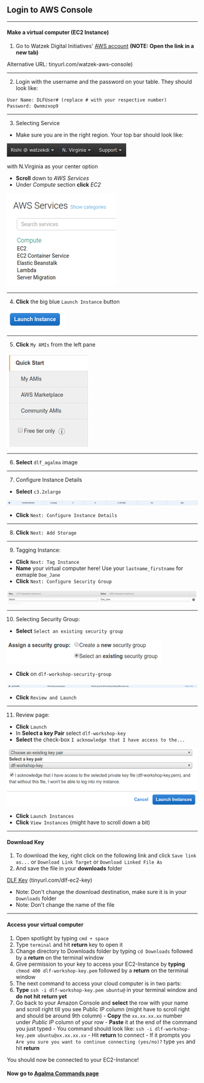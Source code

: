 ## Login to AWS Console

---

#### Make a virtual computer (EC2 Instance)

1. Go to Watzek Digital Initiatives' <a href="https://watzekdi.signin.aws.amazon.com/console" target="\_blank">AWS account</a> **(NOTE: Open the link in a new tab)**

  Alternative URL: tinyurl.com/watzek-aws-console)

  ---

2. Login with the username and the password on your table. They should look like:
  ```
  User Name: DLFUser# (replace # with your respective number)
  Password: Qwnmzxop9
  ```

  ---

3. Selecting Service
  - Make sure you are in the right region. Your top bar should look like:

  ![navbar](https://github.com/WatzekDigitalInitiatives/DLF-Workshop/blob/master/images/navbar.png)

  with N.Virginia as your center option
  - **Scroll** down to *AWS Services*
  - Under *Compute* section **click** *EC2*

  ![EC2](https://github.com/WatzekDigitalInitiatives/DLF-Workshop/blob/master/images/select-ec2.png)

  ---

4. **Click** the big blue `Launch Instance` button

  ![Launch](https://github.com/WatzekDigitalInitiatives/DLF-Workshop/blob/master/images/launch_instance.png)

  ---

5. **Click** `My AMIs` from the left pane

  ![Select AMI](https://github.com/WatzekDigitalInitiatives/DLF-Workshop/blob/master/images/select_ami.png)

  ---

6. **Select** `dlf_agalma` image

  <!-- slect agalma image -->

  ---

7. Configure Instance Details
  - **Select** `c3.2xlarge`

  ![Use c3.2xlarge](https://github.com/WatzekDigitalInitiatives/DLF-Workshop/blob/master/images/c32xlarge.png)

  - **Click** `Next: Configure Instance Details`

  ---

8. **Click** `Next: Add Storage`

  ---

9. Tagging Instance:
  - **Click** `Next: Tag Instance`
  - **Name** your virtual computer here! Use your `lastname_firstname` for exmaple `Doe_Jane`  
  - **Click** `Next: Configure Security Group`

  ![Tag](https://github.com/WatzekDigitalInitiatives/DLF-Workshop/blob/master/images/tag.png)

  ---

10. Selecting Security Group:
  - **Select** `Select an existing security group`

  ![User Existing SG](https://github.com/WatzekDigitalInitiatives/DLF-Workshop/blob/master/images/select_existing_sg.png)

  - **Click** on `dlf-workshop-security-group`

  ![Select dlf workshop SG](https://github.com/WatzekDigitalInitiatives/DLF-Workshop/blob/master/images/sg.png)

  - **Click** `Review and Launch`

  ---

11. Review page:
  - **Click** `Launch`
  - In **Select a key Pair** select `dlf-workshop-key`
  - **Select** the check-box `I acknowledge that I have access to the...`

  ![Key](https://github.com/WatzekDigitalInitiatives/DLF-Workshop/blob/master/images/key.png)

  - **Click** `Launch Instances`
  - **Click** `View Instances` (might have to scroll down a bit)

---

#### Download Key

1. To download the key, right click on the following link and click `Save link as...` or `Download Link Target` or `Download Linked File As` 
2. And save the file in your **downloads** folder

  <a href="http://tinyurl.com/dlf-ec2-key" target="\_blank">DLF Key</a> (tinyurl.com/dlf-ec2-key)

  - Note: Don't change the download destination, make sure it is in your `Downloads` folder
  - Note: Don't change the name of the file

---

#### Access your virtual computer

1. Open spotlight by typing `cmd + space`
2. Type `terminal` and hit **return** key to open it
3. Change directory to Downloads folder by typing `cd Downloads` followed by a **return** on the terminal window
4. Give permission to your key to access your EC2-Instance by **typing** `chmod 400 dlf-workshop-key.pem` followed by a **return** on the terminal window
6. The next command to access your cloud computer is in two parts:
  1. **Type** `ssh -i dlf-workshop-key.pem ubuntu@` in your terminal window and **do not hit return yet**
  2. Go back to your Amazon Console and **select** the row with your name and scroll right till you see Public IP column (might have to scroll right and should be around 9th column)
    - **Copy** the `xx.xx.xx.xx` number under *Public IP* column of your row
    - **Paste** it at the end of the command you just typed
    - You command should look like: `ssh -i dlf-workshop-key.pem ubuntu@xx.xx.xx.xx`
    - Hit **return** to connect
    - If it prompts you `Are you sure you want to continue connecting (yes/no)?` type `yes` and hit **return**

You should now be connected to your EC2-Instance!

#### Now go to [Agalma Commands page](https://github.com/WatzekDigitalInitiatives/DLF-Workshop/blob/master/Aglama-commands.md)
